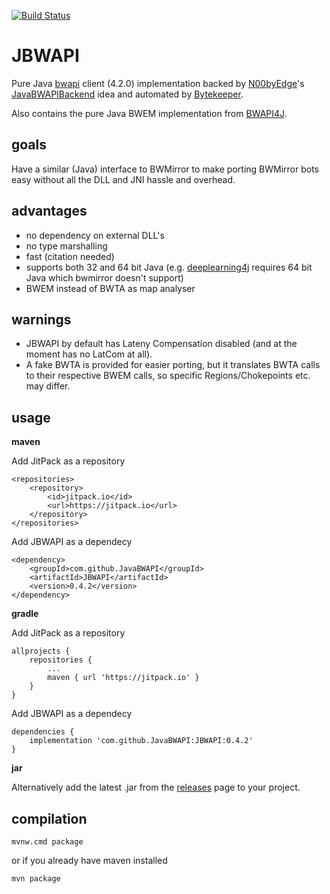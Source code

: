 [![Build Status](https://travis-ci.org/JavaBWAPI/JBWAPI.svg?branch=develop)](https://travis-ci.org/JavaBWAPI/JBWAPI)
# JBWAPI
Pure Java [bwapi](https://github.com/bwapi/bwapi) client (4.2.0) implementation backed by [N00byEdge](https://github.com/N00byEdge)'s [JavaBWAPIBackend](https://github.com/N00byEdge/JavaBWAPIBackend) idea and automated by [Bytekeeper](https://github.com/Bytekeeper).

Also contains the pure Java BWEM implementation from [BWAPI4J](https://github.com/OpenBW/BWAPI4J).

## goals
Have a similar (Java) interface to BWMirror to make porting BWMirror bots easy without all the DLL and JNI hassle and overhead.

## advantages
 - no dependency on external DLL's
 - no type marshalling
 - fast (citation needed)
 - supports both 32 and 64 bit Java (e.g. [deeplearning4j](https://deeplearning4j.org/) requires 64 bit Java which bwmirror doesn't support)
 - BWEM instead of BWTA as map analyser

## warnings
 - JBWAPI by default has Lateny Compensation disabled (and at the moment has no LatCom at all).
 - A fake BWTA is provided for easier porting, but it translates BWTA calls to their respective BWEM calls, so specific Regions/Chokepoints etc. may differ.

## usage
**maven**

Add JitPack as a repository
```
<repositories>
    <repository>
        <id>jitpack.io</id>
        <url>https://jitpack.io</url>
    </repository>
</repositories>
```
Add JBWAPI as a dependecy
```
<dependency>
    <groupId>com.github.JavaBWAPI</groupId>
    <artifactId>JBWAPI</artifactId>
    <version>0.4.2</version>
</dependency>
```

**gradle**

Add JitPack as a repository
```
allprojects {
    repositories {
        ...
        maven { url 'https://jitpack.io' }
    }
}
```
Add JBWAPI as a dependecy
```
dependencies {
    implementation 'com.github.JavaBWAPI:JBWAPI:0.4.2'
}
```

**jar**

Alternatively add the latest .jar from the [releases](https://github.com/JavaBWAPI/JBWAPI/releases) page to your project.

## compilation
`mvnw.cmd package`

or if you already have maven installed

`mvn package`
